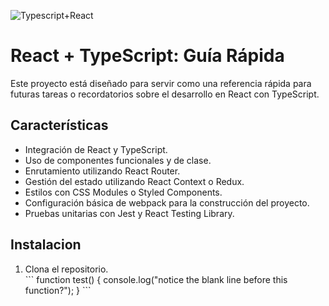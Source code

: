 ![Typescript+React](https://github.com/Manuellink1409/react-adv/assets/119713955/3eaa0e0a-0540-442c-96dd-ba650c007703)

<h1>React + TypeScript: Guía Rápida</h1>
<p>Este proyecto está diseñado para servir como una referencia rápida para futuras tareas o recordatorios sobre el desarrollo en React con TypeScript.</p>

<h2>Características</h2>
<ul>
  <li>Integración de React y TypeScript.</li>
  <li>Uso de componentes funcionales y de clase.</li>
  <li>Enrutamiento utilizando React Router.</li>
  <li>Gestión del estado utilizando React Context o Redux.</li>
  <li>Estilos con CSS Modules o Styled Components.</li>
  <li>Configuración básica de webpack para la construcción del proyecto.</li>
  <li>Pruebas unitarias con Jest y React Testing Library.</li>
</ul>

<h2>Instalacion</h2>
<ol>
  <li>Clona el repositorio.</li>
  ```
function test() {
  console.log("notice the blank line before this function?");
}
```
</ol>
